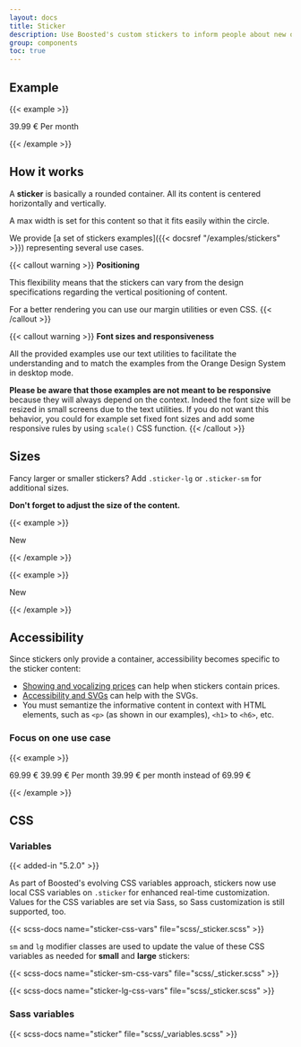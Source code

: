 ```yaml
---
layout: docs
title: Sticker
description: Use Boosted's custom stickers to inform people about new offers.
group: components
toc: true
---
```


## Example

{{< example >}}
<div class="sticker">
  <p class="mb-0">
    <span class="display-3 mb-0 d-block">39.99 €</span>
    <span>Per month</span>
  </p>
</div>
{{< /example >}}

## How it works

A **sticker** is basically a rounded container. All its content is centered horizontally and vertically.

A max width is set for this content so that it fits easily within the circle.

We provide [a set of stickers examples]({{< docsref "/examples/stickers" >}}) representing several use cases.

{{< callout warning >}}
**Positioning**

This flexibility means that the stickers can vary from the design specifications regarding the vertical positioning of content.

For a better rendering you can use our margin utilities or even CSS.
{{< /callout >}}

{{< callout warning >}}
**Font sizes and responsiveness**

All the provided examples use our text utilities to facilitate the understanding and to match the examples from the Orange Design System in desktop mode.

**Please be aware that those examples are not meant to be responsive** because they will always depend on the context. Indeed the font size will be resized in small screens due to the text utilities. If you do not want this behavior, you could for example set fixed font sizes and add some responsive rules by using `scale()` CSS function.
{{< /callout >}}

## Sizes

Fancy larger or smaller stickers? Add `.sticker-lg` or `.sticker-sm` for additional sizes.

**Don't forget to adjust the size of the content.**

{{< example >}}
<div class="sticker sticker-lg">
  <p class="mb-0">
    <span class="display-1">New</span>
  </p>
</div>
{{< /example >}}

{{< example >}}
<div class="sticker sticker-sm">
  <p class="mb-0">
    <span class="h2">New</span>
  </p>
</div>
{{< /example >}}

## Accessibility

Since stickers only provide a container, accessibility becomes specific to the sticker content:
* [Showing and vocalizing prices](https://a11y-guidelines.orange.com/en/web/components-examples/price-vocalization) can help when stickers contain prices.
* [Accessibility and SVGs](https://a11y-guidelines.orange.com/en/articles/accessible-svg) can help with the SVGs.
* You must semantize the informative content in context with HTML elements, such as `<p>` (as shown in our examples), `<h1>` to `<h6>`, etc.

### Focus on one use case

{{< example >}}
<div class="sticker">
  <p class="mb-1">
    <span class="h3 mb-0 d-block text-decoration-line-through" aria-hidden="true">69.99 €</span>
    <span class="display-3 mb-0 d-block" aria-hidden="true">39.99 €</span>
    <span aria-hidden="true">Per month</span>
    <span class="visually-hidden">39.99 € per month instead of 69.99 €</span>
  </p>
</div>
{{< /example >}}

## CSS

### Variables

{{< added-in "5.2.0" >}}

As part of Boosted's evolving CSS variables approach, stickers now use local CSS variables on `.sticker` for enhanced real-time customization. Values for the CSS variables are set via Sass, so Sass customization is still supported, too.

{{< scss-docs name="sticker-css-vars" file="scss/_sticker.scss" >}}

`sm` and `lg` modifier classes are used to update the value of these CSS variables as needed for **small** and **large** stickers:

{{< scss-docs name="sticker-sm-css-vars" file="scss/_sticker.scss" >}}

{{< scss-docs name="sticker-lg-css-vars" file="scss/_sticker.scss" >}}

### Sass variables

{{< scss-docs name="sticker" file="scss/_variables.scss" >}}
